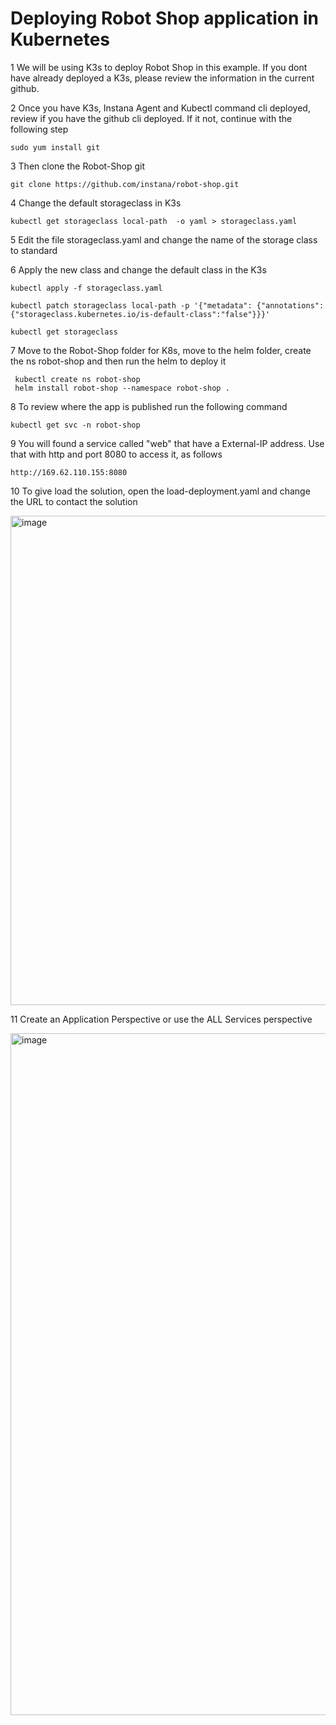 Deploying Robot Shop application in Kubernetes
=

1 We will be using K3s to deploy Robot Shop in this example. If you dont have already deployed a K3s, please review the information in the current github.

2 Once you have K3s, Instana Agent and Kubectl command cli deployed, review if you have the github cli deployed. If it not, continue with the following step

    sudo yum install git

3 Then clone the Robot-Shop git

    git clone https://github.com/instana/robot-shop.git

4 Change the default storageclass in K3s

    kubectl get storageclass local-path  -o yaml > storageclass.yaml

5 Edit the file storageclass.yaml and change the name of the storage class to standard


6 Apply the new class and change the default class in the K3s

    kubectl apply -f storageclass.yaml

    kubectl patch storageclass local-path -p '{"metadata": {"annotations":{"storageclass.kubernetes.io/is-default-class":"false"}}}'

    kubectl get storageclass
    

7 Move to the Robot-Shop folder for K8s, move to the helm folder, create the ns robot-shop and then run the helm to deploy it
      
     kubectl create ns robot-shop
     helm install robot-shop --namespace robot-shop .

8 To review where the app is published run the following command

    kubectl get svc -n robot-shop
    
9 You will found a service called "web" that have a External-IP address. Use that with http and port 8080 to access it, as follows

    http://169.62.110.155:8080

10 To give load the solution, open the load-deployment.yaml and change the URL to contact the solution

<img width="783" alt="image" src="https://github.com/user-attachments/assets/43d193aa-3ea2-4e52-ba0b-831a73ccd517">

11 Create an Application Perspective or use the ALL Services perspective 

<img width="1091" alt="image" src="https://github.com/user-attachments/assets/9ef1f3cc-5537-4d8b-842f-f5c4b7e5e9aa">




